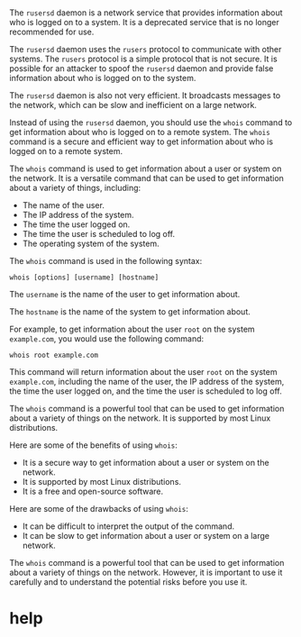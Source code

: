 # 

The `rusersd` daemon is a network service that provides information about who is logged on to a system. It is a deprecated service that is no longer recommended for use.

The `rusersd` daemon uses the `rusers` protocol to communicate with other systems. The `rusers` protocol is a simple protocol that is not secure. It is possible for an attacker to spoof the `rusersd` daemon and provide false information about who is logged on to the system.

The `rusersd` daemon is also not very efficient. It broadcasts messages to the network, which can be slow and inefficient on a large network.

Instead of using the `rusersd` daemon, you should use the `whois` command to get information about who is logged on to a remote system. The `whois` command is a secure and efficient way to get information about who is logged on to a remote system.

The `whois` command is used to get information about a user or system on the network. It is a versatile command that can be used to get information about a variety of things, including:

* The name of the user.
* The IP address of the system.
* The time the user logged on.
* The time the user is scheduled to log off.
* The operating system of the system.

The `whois` command is used in the following syntax:

```
whois [options] [username] [hostname]
```

The `username` is the name of the user to get information about.

The `hostname` is the name of the system to get information about.

For example, to get information about the user `root` on the system `example.com`, you would use the following command:

```
whois root example.com
```

This command will return information about the user `root` on the system `example.com`, including the name of the user, the IP address of the system, the time the user logged on, and the time the user is scheduled to log off.

The `whois` command is a powerful tool that can be used to get information about a variety of things on the network. It is supported by most Linux distributions.

Here are some of the benefits of using `whois`:

* It is a secure way to get information about a user or system on the network.
* It is supported by most Linux distributions.
* It is a free and open-source software.

Here are some of the drawbacks of using `whois`:

* It can be difficult to interpret the output of the command.
* It can be slow to get information about a user or system on a large network.

The `whois` command is a powerful tool that can be used to get information about a variety of things on the network. However, it is important to use it carefully and to understand the potential risks before you use it.



# help 

```

```
